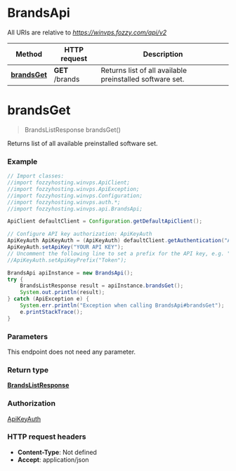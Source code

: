 # BrandsApi

All URIs are relative to *https://winvps.fozzy.com/api/v2*

Method | HTTP request | Description
------------- | ------------- | -------------
[**brandsGet**](BrandsApi.md#brandsGet) | **GET** /brands | Returns list of all available preinstalled software set.

<a name="brandsGet"></a>
# **brandsGet**
> BrandsListResponse brandsGet()

Returns list of all available preinstalled software set.

### Example
```java
// Import classes:
//import fozzyhosting.winvps.ApiClient;
//import fozzyhosting.winvps.ApiException;
//import fozzyhosting.winvps.Configuration;
//import fozzyhosting.winvps.auth.*;
//import fozzyhosting.winvps.api.BrandsApi;

ApiClient defaultClient = Configuration.getDefaultApiClient();

// Configure API key authorization: ApiKeyAuth
ApiKeyAuth ApiKeyAuth = (ApiKeyAuth) defaultClient.getAuthentication("ApiKeyAuth");
ApiKeyAuth.setApiKey("YOUR API KEY");
// Uncomment the following line to set a prefix for the API key, e.g. "Token" (defaults to null)
//ApiKeyAuth.setApiKeyPrefix("Token");

BrandsApi apiInstance = new BrandsApi();
try {
    BrandsListResponse result = apiInstance.brandsGet();
    System.out.println(result);
} catch (ApiException e) {
    System.err.println("Exception when calling BrandsApi#brandsGet");
    e.printStackTrace();
}
```

### Parameters
This endpoint does not need any parameter.

### Return type

[**BrandsListResponse**](BrandsListResponse.md)

### Authorization

[ApiKeyAuth](../README.md#ApiKeyAuth)

### HTTP request headers

 - **Content-Type**: Not defined
 - **Accept**: application/json

